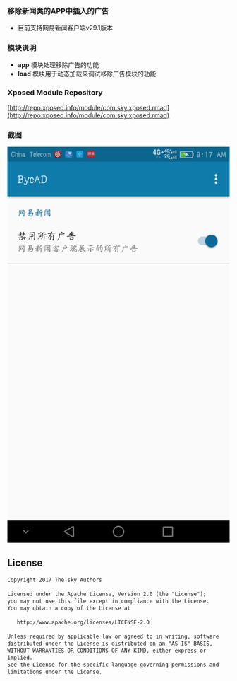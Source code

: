 ### 移除新闻类的APP中插入的广告

* 目前支持网易新闻客户端v29.1版本

### 模块说明
* __app__ 模块处理移除广告的功能
* __load__ 模块用于动态加载来调试移除广告模块的功能

### Xposed Module Repository 
[http://repo.xposed.info/module/com.sky.xposed.rmad](http://repo.xposed.info/module/com.sky.xposed.rmad)

### 截图
![截图](screenshot/device-2017-11-03-091731.png)

## License

    Copyright 2017 The sky Authors

    Licensed under the Apache License, Version 2.0 (the "License");
    you may not use this file except in compliance with the License.
    You may obtain a copy of the License at

       http://www.apache.org/licenses/LICENSE-2.0

    Unless required by applicable law or agreed to in writing, software
    distributed under the License is distributed on an "AS IS" BASIS,
    WITHOUT WARRANTIES OR CONDITIONS OF ANY KIND, either express or implied.
    See the License for the specific language governing permissions and
    limitations under the License.